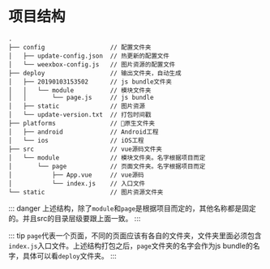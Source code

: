 # 项目结构

```
.
├── config                  // 配置文件夹
│   ├── update-config.json  // 热更新的配置文件
│   └── weexbox-config.js   // 图片资源的配置文件
├── deploy                  // 输出文件夹，自动生成
│   ├── 20190103153502      // js bundle文件夹
│   │   └── module          // 模块文件夹
│   │       └── page.js     // js bundle
│   ├── static              // 图片资源
│   └── update-version.txt  // 打包时间戳
├── platforms               // 原生文件夹
│   ├── android             // Android工程
│   └── ios                 // iOS工程
├── src                     // vue源码文件夹
│   └── module              // 模块文件夹。名字根据项目而定
│       └── page            // 页面文件夹。名字根据项目而定
│           ├── App.vue     // vue源码
│           └── index.js    // 入口文件
└── static                  // 图片资源文件夹
```

::: danger
上述结构，除了`module`和`page`是根据项目而定的，其他名称都是固定的。并且src的目录层级要跟上面一致。
:::

::: tip
`page`代表一个页面，不同的页面应该有各自的文件夹，文件夹里面必须包含`index.js`入口文件。上述结构打包之后，`page`文件夹的名字会作为js bundle的名字，具体可以看`deploy`文件夹。
:::